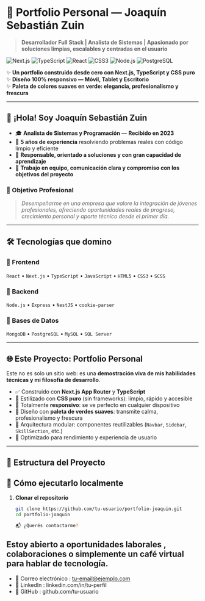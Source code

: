# 🌿 Portfolio Personal — Joaquín Sebastián Zuin

> **Desarrollador Full Stack | Analista de Sistemas | Apasionado por soluciones limpias, escalables y centradas en el usuario**

![Next.js](https://img.shields.io/badge/Next.js-000000?style=for-the-badge&logo=next.js&logoColor=white)
![TypeScript](https://img.shields.io/badge/TypeScript-3178C6?style=for-the-badge&logo=typescript&logoColor=white)
![React](https://img.shields.io/badge/React-61DAFB?style=for-the-badge&logo=react&logoColor=black)
![CSS3](https://img.shields.io/badge/CSS3-1572B6?style=for-the-badge&logo=css3&logoColor=white)
![Node.js](https://img.shields.io/badge/Node.js-339933?style=for-the-badge&logo=node.js&logoColor=white)
![PostgreSQL](https://img.shields.io/badge/PostgreSQL-4169E1?style=for-the-badge&logo=postgresql&logoColor=white)

✨ **Un portfolio construido desde cero con Next.js, TypeScript y CSS puro**  
✨ **Diseño 100% responsivo — Móvil, Tablet y Escritorio**  
✨ **Paleta de colores suaves en verde: elegancia, profesionalismo y frescura**

---

## 👋 ¡Hola! Soy Joaquín Sebastián Zuin

- 🎓 **Analista de Sistemas y Programación** — **Recibido en 2023**  
- 💼 **5 años de experiencia** resolviendo problemas reales con código limpio y eficiente  
- 🧠 **Responsable, orientado a soluciones y con gran capacidad de aprendizaje**  
- 🤝 **Trabajo en equipo, comunicación clara y compromiso con los objetivos del proyecto**

### 🎯 Objetivo Profesional
> *Desempeñarme en una empresa que valore la integración de jóvenes profesionales, ofreciendo oportunidades reales de progreso, crecimiento personal y aporte técnico desde el primer día.*

---

## 🛠️ Tecnologías que domino

### 🔹 Frontend
`React` • `Next.js` • `TypeScript` • `JavaScript` • `HTML5` • `CSS3` • `SCSS`

### 🔹 Backend
`Node.js` • `Express` • `NestJS` • `cookie-parser`

### 🔹 Bases de Datos
`MongoDB` • `PostgreSQL` • `MySQL` • `SQL Server`

---

## 🌐 Este Proyecto: Portfolio Personal

Este no es solo un sitio web: es una **demostración viva de mis habilidades técnicas y mi filosofía de desarrollo**.

- ✅ Construido con **Next.js App Router** y **TypeScript**
- 🎨 Estilizado con **CSS puro** (sin frameworks): limpio, rápido y accesible
- 📱 Totalmente **responsivo**: se ve perfecto en cualquier dispositivo
- 🌱 Diseño con **paleta de verdes suaves**: transmite calma, profesionalismo y frescura
- 🧩 Arquitectura modular: componentes reutilizables (`Navbar`, `Sidebar`, `SkillSection`, etc.)
- 🚀 Optimizado para rendimiento y experiencia de usuario

---

## 📂 Estructura del Proyecto

## 🚀 Cómo ejecutarlo localmente

1. **Clonar el repositorio**
   ```bash
   git clone https://github.com/tu-usuario/portfolio-joaquin.git
   cd portfolio-joaquin

   📬 ¿Querés contactarme?
## Estoy abierto a oportunidades laborales , colaboraciones o simplemente un café virtual para hablar de tecnología.

- 📧 Correo electrónico : tu-email@ejemplo.com
- 💼 LinkedIn : linkedin.com/in/tu-perfil
- 🐙 GitHub : github.com/tu-usuario